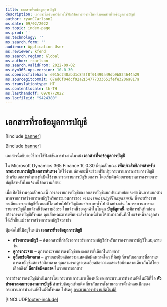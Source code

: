 ```yaml
---
title: เอกสารที่รอข้อมูลการบัญชี
description: เอกสารนี้อธิบายวิธีการใช้ฟังก์ชันการทำงานในหน้าเอกสารที่รอข้อมูลการบัญชี
author: ryanCCarlson2
ms.date: 09/02/2022
ms.topic: index-page
ms.prod: ''
ms.technology: ''
ms.search.form: ''
audience: Application User
ms.reviewer: kfend
ms.search.region: Global
ms.author: rcarlson
ms.search.validFrom: 2022-09-02
ms.dyn365.ops.version: 10.0.30
ms.openlocfilehash: e915c248abd1c842f8f01490a49db9b824644a29
ms.sourcegitcommit: 07ed6f04dcf92a2154777333651fefe3206a817a
ms.translationtype: HT
ms.contentlocale: th-TH
ms.lasthandoff: 09/07/2022
ms.locfileid: "9424380"
---
```

# <a name="documents-pending-accounting"></a>เอกสารที่รอข้อมูลการบัญชี

[!include [banner](../includes/banner.md)]

[!include [banner](../includes/preview-banner.md)]

เอกสารนี้อธิบายวิธีการใช้ฟังก์ชันการทำงานในหน้า **เอกสารที่รอข้อมูลการบัญชี**

ใน Microsoft Dynamics 365 Finance 10.0.30 มีคุณลักษณะ **เพิ่มประสิทธิภาพสำหรับกรอบงานการบัญชีเอกสารต้นทาง** ให้ใช้งาน ลักษณะนี้จะช่วยปรับปรุงกระบวนการลงรายการบัญชีสำหรับเอกสารต้นทางที่เปิดใช้งานการลงรายการบัญชีเอกสาร โดยเริ่มต้นด้วยกระบวนการลงรายการบัญชีสำหรับใบแจ้งหนี้ข้อความอิสระ

เมื่อเปิดใช้งานคุณลักษณะนี้ การลงรายการบัญชีของเอกสารบัญชีแยกประเภทย่อยจะดำเนินการแยกต่างหากจากการสร้างการลงบัญชีหรือกระบวนการของ *การลงรายการบัญชีในสมุดรายวัน* ซึ่งจะสร้างรายละเอียดการลงบัญชีทั้งหมดที่โอนย้ายไปยังบัญชีแยกประเภททั่วไป ตัวอย่างเช่น ในกระบวนการลงรายการบัญชีใบแจ้งหนี้ข้อความอิสระ ใบแจ้งหนี้ของลูกค้าในโมดูล **บัญชีลูกหนี้** จะมีการบันทึกก่อนสร้างการลงบัญชีทั้งหมด คุณลักษณะการเพิ่มประสิทธิภาพนี้ช่วยให้สามารถบันทึกใบแจ้งหนี้ของลูกค้าได้เร็วขึ้นแม้ว่าการสร้างการลงบัญชีจะล่าช้า

ปุ่มต่อไปนี้มีอยู่ในหน้า **เอกสารที่รอข้อมูลการบัญชี**

- **สร้างการลงบัญชี** – ส่งเอกสารที่กำลังรอการสร้างการลงบัญชีสำหรับการลงรายการบัญชีในสมุดรายวัน
- **ดูการกระจาย** – ดูการกระจายการลงบัญชีของเอกสารที่เลือกในรายการ
- **ดูล็อกข้อผิดพลาด** – ดูรายละเอียดข้อความแสดงข้อผิดพลาดใดๆ ที่มีอยู่เกี่ยวกับเอกสารที่สถานะการลงบัญชีแสดงข้อผิดพลาด คุณสามารถดูรายละเอียดข้อความแสดงข้อผิดพลาดเดียวกันได้โดยเลือกลิงก์ **ล็อกข้อผิดพลาด** ในรายการเอกสาร

การสร้างการลงบัญชีดำเนินการโดยกระบวนการแบบเบื้องหลังของกระบวนการทำงานอัตโนมัติที่ชื่อ **ตัวประมวลผลกรอบงานการบัญชี** สำหรับข้อมูลเพิ่มเติมเกี่ยวกับการตั้งค่าและการตั้งค่าคอนฟิกของกระบวนการทำงานอัตโนมัติทั้งหมด โปรดดู [กระบวนการทำงานอัตโนมัติ](../../fin-ops-core/dev-itpro/sysadmin/process-automation.md)

[!INCLUDE[footer-include](../../includes/footer-banner.md)]
